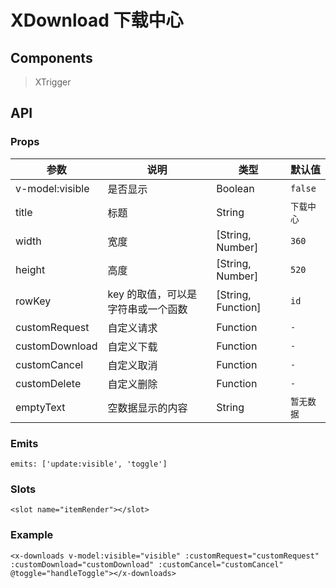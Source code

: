 # XDownload 下载中心

## Components

> XTrigger

## API

### Props

| 参数 | 说明 | 类型 | 默认值 |
| --- | --- | --- | --- |
| v-model:visible | 是否显示 | Boolean | `false` |
| title | 标题 | String | `下载中心` |
| width | 宽度 | [String, Number] | `360` |
| height | 高度 | [String, Number] | `520` |
| rowKey | key 的取值，可以是字符串或一个函数 | [String, Function] | `id` |
| customRequest | 自定义请求 | Function | `-` |
| customDownload | 自定义下载 | Function | `-` |
| customCancel | 自定义取消 | Function | `-` |
| customDelete | 自定义删除 | Function | `-` |
| emptyText | 空数据显示的内容 | String | `暂无数据` |

### Emits

```vue
emits: ['update:visible', 'toggle']
```

### Slots

```vue
<slot name="itemRender"></slot>
```

### Example

```vue
<x-downloads v-model:visible="visible" :customRequest="customRequest" :customDownload="customDownload" :customCancel="customCancel" @toggle="handleToggle"></x-downloads>
```
